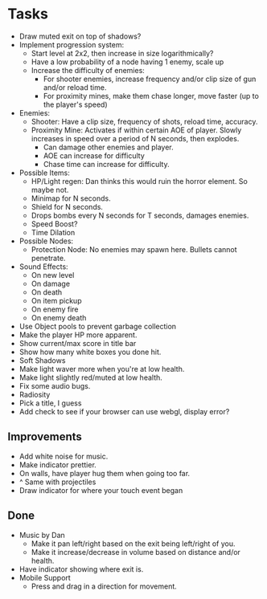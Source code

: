 Tasks
=====

 * Draw muted exit on top of shadows?
 * Implement progression system:
    * Start level at 2x2, then increase in size logarithmically?
    * Have a low probability of a node having 1 enemy, scale up
    * Increase the difficulty of enemies:
        * For shooter enemies, increase frequency and/or clip size of gun and/or reload time.
        * For proximity mines, make them chase longer, move faster (up to the player's speed)
 * Enemies:
    * Shooter: Have a clip size, frequency of shots, reload time, accuracy.
    * Proximity Mine: Activates if within certain AOE of player.  Slowly increases in speed over a period of N seconds, then explodes.
        * Can damage other enemies and player.
        * AOE can increase for difficulty
        * Chase time can increase for difficulty.
 * Possible Items:
    * HP/Light regen: Dan thinks this would ruin the horror element.  So maybe not.
    * Minimap for N seconds.
    * Shield for N seconds.
    * Drops bombs every N seconds for T seconds, damages enemies.
    * Speed Boost?
    * Time Dilation
 * Possible Nodes:
    * Protection Node: No enemies may spawn here.  Bullets cannot penetrate.
 * Sound Effects:
    * On new level
    * On damage
    * On death
    * On item pickup
    * On enemy fire
    * On enemy death
 * Use Object pools to prevent garbage collection
 * Make the player HP more apparent.
 * Show current/max score in title bar
 * Show how many white boxes you done hit.
 * Soft Shadows
 * Make light waver more when you're at low health.
 * Make light slightly red/muted at low health.
 * Fix some audio bugs.
 * Radiosity
 * Pick a title, I guess
 * Add check to see if your browser can use webgl, display error?

## Improvements
 * Add white noise for music.
 * Make indicator prettier.
 * On walls, have player hug them when going too far.
 * ^ Same with projectiles
 * Draw indicator for where your touch event began

## Done
 * Music by Dan
    * Make it pan left/right based on the exit being left/right of you.
    * Make it increase/decrease in volume based on distance and/or health.
 * Have indicator showing where exit is.
 * Mobile Support
    * Press and drag in a direction for movement.
